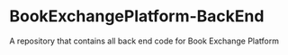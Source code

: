 # BookExchangePlatform-BackEnd
A repository that contains all back end code for Book Exchange Platform
